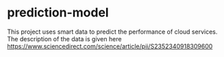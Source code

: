 # prediction-model
This project uses smart data to predict the performance of cloud services. The description of the data is given here
https://www.sciencedirect.com/science/article/pii/S2352340918309600
